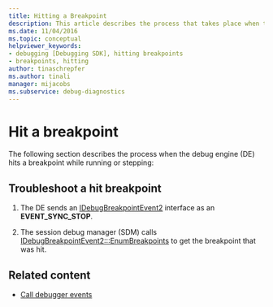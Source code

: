 ```yaml
---
title: Hitting a Breakpoint
description: This article describes the process that takes place when the debug engine hits a breakpoint while running or stepping.
ms.date: 11/04/2016
ms.topic: conceptual
helpviewer_keywords:
- debugging [Debugging SDK], hitting breakpoints
- breakpoints, hitting
author: tinaschrepfer
ms.author: tinali
manager: mijacobs
ms.subservice: debug-diagnostics
---
```

# Hit a breakpoint

The following section describes the process when the debug engine (DE) hits a breakpoint while running or stepping:

## Troubleshoot a hit breakpoint

1. The DE sends an [IDebugBreakpointEvent2](../../extensibility/debugger/reference/idebugbreakpointevent2.md) interface as an **EVENT_SYNC_STOP**.

2. The session debug manager (SDM) calls [IDebugBreakpointEvent2:::EnumBreakpoints](../../extensibility/debugger/reference/idebugbreakpointevent2-enumbreakpoints.md) to get the breakpoint that was hit.

## Related content
- [Call debugger events](../../extensibility/debugger/calling-debugger-events.md)
